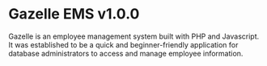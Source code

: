# Gazelle EMS v1.0.0
Gazelle is an employee management system built with PHP and Javascript. It was established to be a quick and beginner-friendly application for database administrators to access and manage employee information. 

